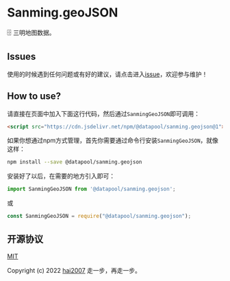 # Sanming.geoJSON
🗄️ 三明地图数据。

## Issues
使用的时候遇到任何问题或有好的建议，请点击进入[issue](https://github.com/hai2007/datapool/issues)，欢迎参与维护！

## How to use?

请直接在页面中加入下面这行代码，然后通过```SanmingGeoJSON```即可调用：

```html
<script src="https://cdn.jsdelivr.net/npm/@datapool/sanming.geojson@1"></script>
```

如果你想通过npm方式管理，首先你需要通过命令行安装``````SanmingGeoJSON``````，就像这样：

```bash
npm install --save @datapool/sanming.geojson
```

安装好了以后，在需要的地方引入即可：

```js
import SanmingGeoJSON from '@datapool/sanming.geojson';
```

或

```js
const SanmingGeoJSON = require("@datapool/sanming.geojson");
```

开源协议
---------------------------------------
[MIT](https://github.com/hai2007/datapool/blob/master/LICENSE)

Copyright (c) 2022 [hai2007](https://hai2007.gitee.io/sweethome/) 走一步，再走一步。
